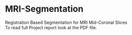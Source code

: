 # MRI-Segmentation
Registration Based Segmentation for MRI Mid-Coronal Slices
<br>
To read full Project report look at the PDF file.
